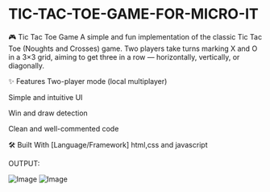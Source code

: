 # TIC-TAC-TOE-GAME-FOR-MICRO-IT
🎮 Tic Tac Toe Game
A simple and fun implementation of the classic Tic Tac Toe (Noughts and Crosses) game. Two players take turns marking X and O in a 3×3 grid, aiming to get three in a row — horizontally, vertically, or diagonally.

✨ Features
Two-player mode (local multiplayer)

Simple and intuitive UI

Win and draw detection

Clean and well-commented code

🛠️ Built With
[Language/Framework] html,css and javascript

OUTPUT:

![Image](https://github.com/user-attachments/assets/74d0cf5e-68d5-4c3f-b029-55cc96bdf414)
![Image](https://github.com/user-attachments/assets/dc15bfcb-b378-45c8-b5ca-c42b5ec35102)
